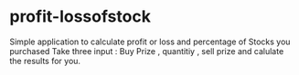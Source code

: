 # profit-lossofstock

Simple application to calculate profit or loss and percentage of Stocks you purchased
Take three input : Buy Prize , quantitiy , sell prize and calulate the results for you.
